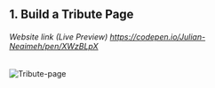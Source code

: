 ## 1. Build a Tribute Page
###### Website link (Live Preview) https://codepen.io/Julian-Neaimeh/pen/XWzBLpX

![Tribute-page](https://user-images.githubusercontent.com/40789486/73194289-fcf08900-4151-11ea-8704-b3c16a769062.png)

